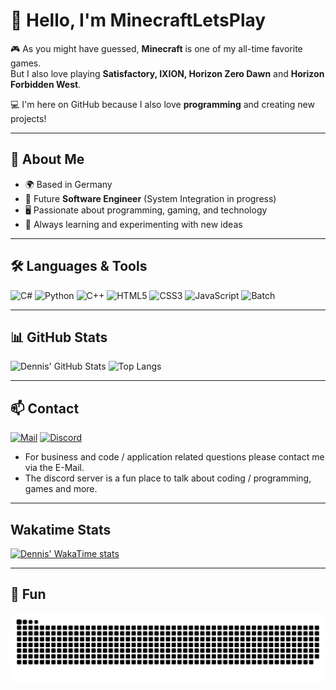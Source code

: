 # 👋 Hello, I'm MinecraftLetsPlay

🎮 As you might have guessed, **Minecraft** is one of my all-time favorite games.  
But I also love playing **Satisfactory, IXION, Horizon Zero Dawn** and **Horizon Forbidden West**.  

💻 I'm here on GitHub because I also love **programming** and creating new projects!  

---

## 🚀 About Me
- 🌍 Based in Germany  
- 🔧 Future **Software Engineer** (System Integration in progress)  
- 🖥️ Passionate about programming, gaming, and technology  
- 🧩 Always learning and experimenting with new ideas  

---

## 🛠️ Languages & Tools
![C#](https://img.shields.io/badge/C%23-239120?style=for-the-badge&logo=c-sharp&logoColor=white)
![Python](https://img.shields.io/badge/Python-3776AB?style=for-the-badge&logo=python&logoColor=white)
![C++](https://img.shields.io/badge/C++-00599C?style=for-the-badge&logo=cplusplus&logoColor=white)
![HTML5](https://img.shields.io/badge/HTML5-E34F26?style=for-the-badge&logo=html5&logoColor=white)
![CSS3](https://img.shields.io/badge/CSS3-1572B6?style=for-the-badge&logo=css3&logoColor=white)
![JavaScript](https://img.shields.io/badge/JavaScript-F7DF1E?style=for-the-badge&logo=javascript&logoColor=black)
![Batch](https://img.shields.io/badge/Batch_Scripting-000000?style=for-the-badge&logo=windows-terminal&logoColor=white)

---

## 📊 GitHub Stats
![Dennis' GitHub Stats](https://github-readme-stats.vercel.app/api?username=MinecraftLetsPlay&show_icons=true&theme=radical)
![Top Langs](https://github-readme-stats.vercel.app/api/top-langs/?username=MinecraftLetsPlay&layout=compact&theme=radical)

---

## 📫 Contact
[![Mail](https://img.shields.io/badge/Email-D14836?style=for-the-badge&logo=gmail&logoColor=white)](mailto:dein.email@example.com)
[![Discord](https://img.shields.io/badge/Discord-%237289DA.svg?&style=for-the-badge&logo=discord&logoColor=white)](https://discord.gg/tssKYweM3h)
- For business and code / application related questions please contact me via the E-Mail.
- The discord server is a fun place to talk about coding / programming, games and more.

---

## Wakatime Stats
[![Dennis' WakaTime stats](https://github-readme-stats.vercel.app/api/wakatime?username=@Dennis0647)](https://github.com/MinecraftLetsPlay/github-readme-stats)

---

## 🐍 Fun
![Snake animation](assets/snake.svg)
